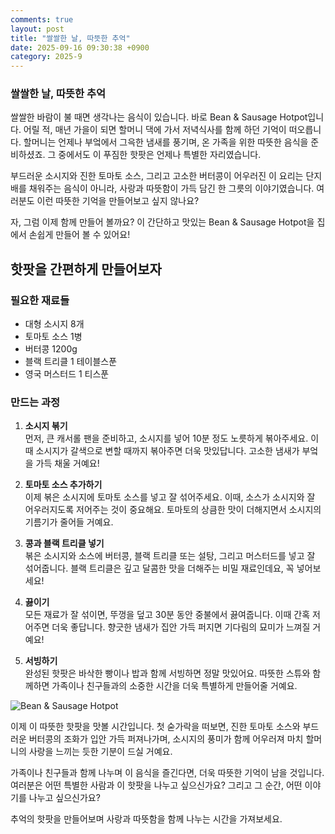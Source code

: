 ```yaml
---
comments: true
layout: post
title: "쌀쌀한 날, 따뜻한 추억"
date: 2025-09-16 09:30:38 +0900
category: 2025-9
---
```


### 쌀쌀한 날, 따뜻한 추억

쌀쌀한 바람이 불 때면 생각나는 음식이 있습니다. 바로 Bean & Sausage Hotpot입니다. 어릴 적, 매년 가을이 되면 할머니 댁에 가서 저녁식사를 함께 하던 기억이 떠오릅니다. 할머니는 언제나 부엌에서 그윽한 냄새를 풍기며, 온 가족을 위한 따뜻한 음식을 준비하셨죠. 그 중에서도 이 푸짐한 핫팟은 언제나 특별한 자리였습니다. 

부드러운 소시지와 진한 토마토 소스, 그리고 고소한 버터콩이 어우러진 이 요리는 단지 배를 채워주는 음식이 아니라, 사랑과 따뜻함이 가득 담긴 한 그릇의 이야기였습니다. 여러분도 이런 따뜻한 기억을 만들어보고 싶지 않나요?

  

자, 그럼 이제 함께 만들어 볼까요? 이 간단하고 맛있는 Bean & Sausage Hotpot을 집에서 손쉽게 만들어 볼 수 있어요! 

  

## 핫팟을 간편하게 만들어보자

### 필요한 재료들

- 대형 소시지 8개
- 토마토 소스 1병
- 버터콩 1200g
- 블랙 트리클 1 테이블스푼
- 영국 머스터드 1 티스푼

  

### 만드는 과정

1. **소시지 볶기**  
   먼저, 큰 캐서롤 팬을 준비하고, 소시지를 넣어 10분 정도 노릇하게 볶아주세요. 이때 소시지가 갈색으로 변할 때까지 볶아주면 더욱 맛있답니다. 고소한 냄새가 부엌을 가득 채울 거예요!

2. **토마토 소스 추가하기**  
   이제 볶은 소시지에 토마토 소스를 넣고 잘 섞어주세요. 이때, 소스가 소시지와 잘 어우러지도록 저어주는 것이 중요해요. 토마토의 상큼한 맛이 더해지면서 소시지의 기름기가 줄어들 거예요.

3. **콩과 블랙 트리클 넣기**  
   볶은 소시지와 소스에 버터콩, 블랙 트리클 또는 설탕, 그리고 머스터드를 넣고 잘 섞어줍니다. 블랙 트리클은 깊고 달콤한 맛을 더해주는 비밀 재료인데요, 꼭 넣어보세요!

4. **끓이기**  
   모든 재료가 잘 섞이면, 뚜껑을 덮고 30분 동안 중불에서 끓여줍니다. 이때 간혹 저어주면 더욱 좋답니다. 향긋한 냄새가 집안 가득 퍼지면 기다림의 묘미가 느껴질 거예요!

5. **서빙하기**  
   완성된 핫팟은 바삭한 빵이나 밥과 함께 서빙하면 정말 맛있어요. 따뜻한 스튜와 함께하면 가족이나 친구들과의 소중한 시간을 더욱 특별하게 만들어줄 거예요.

![Bean & Sausage Hotpot](https://www.themealdb.com/images/media/meals/vxuyrx1511302687.jpg)

  

이제 이 따뜻한 핫팟을 맛볼 시간입니다. 첫 숟가락을 떠보면, 진한 토마토 소스와 부드러운 버터콩의 조화가 입안 가득 퍼져나가며, 소시지의 풍미가 함께 어우러져 마치 할머니의 사랑을 느끼는 듯한 기분이 드실 거예요. 

가족이나 친구들과 함께 나누며 이 음식을 즐긴다면, 더욱 따뜻한 기억이 남을 것입니다. 여러분은 어떤 특별한 사람과 이 핫팟을 나누고 싶으신가요? 그리고 그 순간, 어떤 이야기를 나누고 싶으신가요?  

추억의 핫팟을 만들어보며 사랑과 따뜻함을 함께 나누는 시간을 가져보세요.